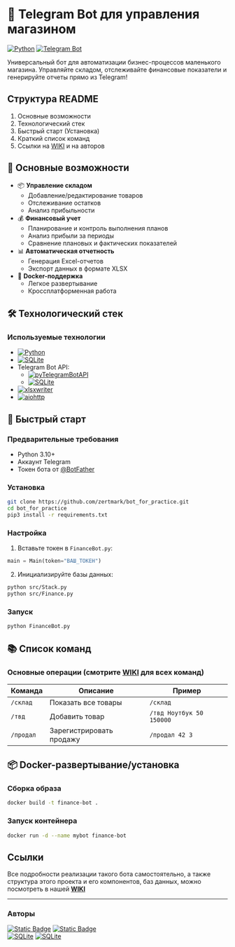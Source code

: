 # 🤖 Telegram Bot для управления магазином

[![Python](https://img.shields.io/badge/Python-3.13%2B-blue)](https://python.org)
[![Telegram Bot](https://img.shields.io/badge/Telegram%20Bot-API%2020.0-green)](https://core.telegram.org/bots/api) 

Универсальный бот для автоматизации бизнес-процессов маленького магазина. Управляйте складом, отслеживайте финансовые показатели и генерируйте отчеты прямо из Telegram!
## Структура README

1. Основные возможности
1. Технологический стек
1. Быстрый старт (Установка)
1. Краткий список команд
1. Ссылки на [WIKI](https://github.com/zertmark/bot_for_practice/wiki) и на авторов

## 🌟 Основные возможности

- 📦 **Управление складом**
  - Добавление/редактирование товаров
  - Отслеживание остатков
  - Анализ прибыльности
- 💰 **Финансовый учет**
  - Планирование и контроль выполнения планов
  - Анализ прибыли за периоды
  - Сравнение плановых и фактических показателей
- 📊 **Автоматическая отчетность**
  - Генерация Excel-отчетов
  - Экспорт данных в формате XLSX
- 🐳 **Docker-поддержка**
  - Легкое развертывание
  - Кроссплатформенная работа

## 🛠 Технологический стек
### Используемые технологии
- [![Python](https://img.shields.io/badge/Python-3776AB?logo=python&logoColor=white)](https://www.python.org/) 
- [![SQLite](https://img.shields.io/badge/SQLite-003B57?logo=sqlite&logoColor=white)](https://docs.python.org/3/library/sqlite3.html)
- Telegram Bot API:
    - [![pyTelegramBotAPI](https://img.shields.io/badge/pyTelegramBotAPI-_-%232AABEE?logo=telegram&logoColor=white&labelColor=%232AABEE)](https://pypi.org/project/pyTelegramBotAPI/)
    - [![SQLite](https://img.shields.io/badge/Telegram-26A5E4?logo=telegram&logoColor=white)](https://core.telegram.org/) 
- [![xlsxwriter](https://img.shields.io/badge/xlsxwriter-_-green?style=flat&logo=libreofficecalc&logoSize=auto&labelColor=green)
](https://xlsxwriter.readthedocs.io/)
- [![aiohttp](https://img.shields.io/badge/aiohttp-_-blue?style=flat&logo=aiohttp&logoSize=auto&labelColor=blue)](https://docs.aiohttp.org/en/stable/index.html)
 
## 🚀 Быстрый старт

### Предварительные требования
- Python 3.10+
- Аккаунт Telegram
- Токен бота от [@BotFather](https://t.me/BotFather)

### Установка
```bash
git clone https://github.com/zertmark/bot_for_practice.git
cd bot_for_practice
pip3 install -r requirements.txt
```

### Настройка
1. Вставьте токен в `FinanceBot.py`:
```python
main = Main(token="ВАШ_ТОКЕН")
```
2. Инициализируйте базы данных:
```bash
python src/Stack.py
python src/Finance.py
```

### Запуск
```bash
python FinanceBot.py
```

## 📚 Список команд

### Основные операции (смотрите [**WIKI**](https://github.com/zertmark/bot_for_practice/wiki) для всех команд)
| Команда | Описание | Пример |
|---------|----------|--------|
| `/склад` | Показать все товары | `/склад` |
| `/твд` | Добавить товар | `/твд Ноутбук 50 150000` |
| `/продал` | Зарегистрировать продажу | `/продал 42 3` |



## 📦 Docker-развертывание/установка

### Сборка образа
```bash
docker build -t finance-bot .
```

### Запуск контейнера
```bash
docker run -d --name mybot finance-bot
```

## Ссылки 
Все подробности реализации такого бота самостоятельно, а также структура этого проекта и его компонентов, баз данных, можно посмотреть в нашей [**WIKI**](https://github.com/zertmark/bot_for_practice/wiki)

---
### **Авторы**

[![Static Badge](https://img.shields.io/badge/Zertmark-black?style=flat&logo=github&logoColor=white&labelColor=black&color=black)](https://github.com/zertmark/)
[![Static Badge](https://img.shields.io/badge/Skeatlox-black?style=flat&logo=github&logoColor=white&labelColor=black&color=black)](https://github.com/skeatlox/)  
[![SQLite](https://img.shields.io/badge/Zertmark-26A5E4?logo=telegram&logoColor=white)](https://t.me/zertmark) 
[![SQLite](https://img.shields.io/badge/Skeatlox-26A5E4?logo=telegram&logoColor=white)](https://t.me/skeatlox) 

